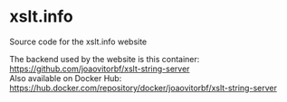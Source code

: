 # xslt.info
Source code for the xslt.info website

The backend used by the website is this container: https://github.com/joaovitorbf/xslt-string-server  
Also available on Docker Hub: https://hub.docker.com/repository/docker/joaovitorbf/xslt-string-server
